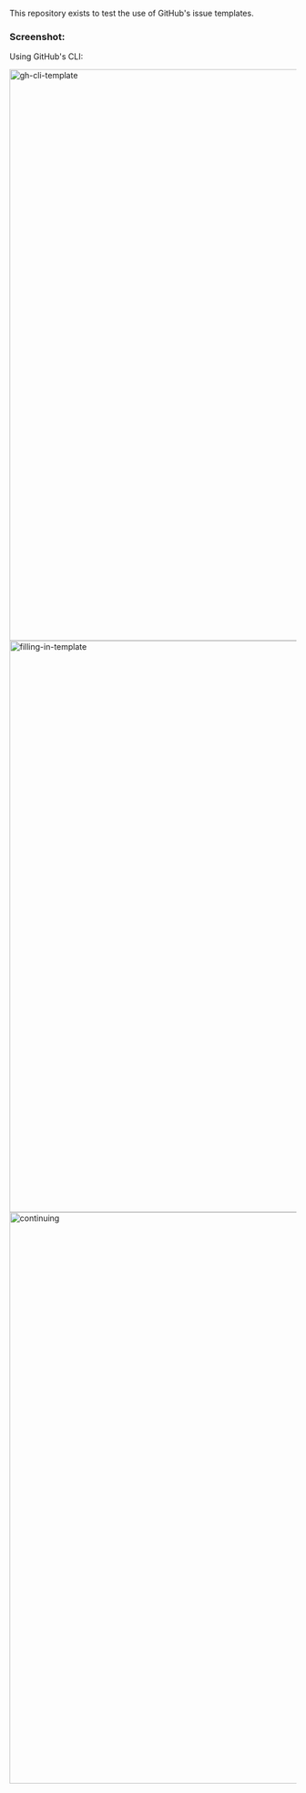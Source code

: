 This repository exists to test the use of GitHub's issue templates.

### Screenshot:

Using GitHub's CLI:

<img width="1002" alt="gh-cli-template" src="https://user-images.githubusercontent.com/30904/120183351-79442200-c207-11eb-9a23-cdf953b0be51.png">
<img width="1002" alt="filling-in-template" src="https://user-images.githubusercontent.com/30904/120183507-b14b6500-c207-11eb-988d-7e7df7c19915.png">
<img width="1002" alt="continuing" src="https://user-images.githubusercontent.com/30904/120183501-af81a180-c207-11eb-993a-b2bdc85dee47.png">
